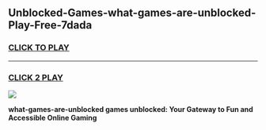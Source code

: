 
## Unblocked-Games-what-games-are-unblocked-Play-Free-7dada
<h3>
<a href="https://premium76.site?title=what-games-are-unblocked&ref=21A">CLICK TO PLAY</a></h3>
<hr>

<h3>
<a href="https://premium76.site?title=what-games-are-unblocked&ref=21A">CLICK 2 PLAY</a>
  
</h3>

<a href="https://premium76.site?title=what-games-are-unblocked&ref=21A"><img src="https://clearcache.store/games.png"></a>


**what-games-are-unblocked games unblocked: Your Gateway to Fun and Accessible Online Gaming**
